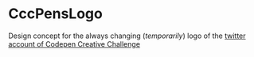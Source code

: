 # CccPensLogo
Design concept for the always changing (_temporarily_) logo of the [twitter account of Codepen Creative Challenge](https://twitter.com/cccpens) 
